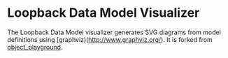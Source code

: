 # Loopback Data Model Visualizer

The Loopback Data Model visualizer generates SVG diagrams from model definitions using
[graphviz)(http://www.graphviz.org/). It is forked from [object_playground](https://github.com/jamesshore/object_playground).